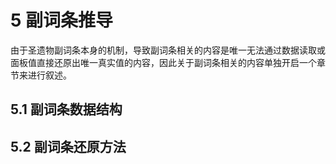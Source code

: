 # 5 副词条推导

由于圣遗物副词条本身的机制，导致副词条相关的内容是唯一无法通过数据读取或面板值直接还原出唯一真实值的内容，因此关于副词条相关的内容单独开启一个章节来进行叙述。

## 5.1 副词条数据结构



## 5.2 副词条还原方法
